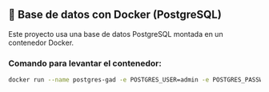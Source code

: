 ## 🐳 Base de datos con Docker (PostgreSQL)

Este proyecto usa una base de datos PostgreSQL montada en un contenedor Docker.

### Comando para levantar el contenedor:

```bash
docker run --name postgres-gad -e POSTGRES_USER=admin -e POSTGRES_PASSWORD=admin123 -e POSTGRES_DB=gad_db -p 5432:5432 -d postgres
